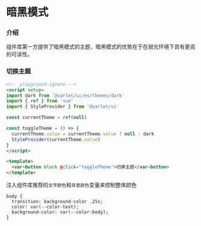 # 暗黑模式

### 介绍

组件库第一方提供了暗黑模式的主题，暗黑模式的优势在于在弱光环境下具有更高的可读性。

### 切换主题

```html
<!-- playground-ignore -->
<script setup>
import dark from '@varlet/ui/es/themes/dark'
import { ref } from 'vue'
import { StyleProvider } from '@varlet/ui'

const currentTheme = ref(null)

const toggleTheme = () => {
  currentTheme.value = currentTheme.value ? null : dark
  StyleProvider(currentTheme.value)
}
</script>

<template>
  <var-button block @click="toggleTheme">切换主题</var-button>
</template>
```

注入组件库推荐的`文字颜色`和`背景颜色`变量来控制整体颜色

```less
body {
  transition: background-color .25s;
  color: var(--color-text);
  background-color: var(--color-body);
}
```
